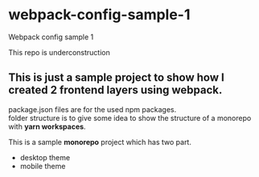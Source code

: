 # webpack-config-sample-1
Webpack config sample 1

This repo is underconstruction

## This is just a sample project to show how I created 2 frontend layers using webpack.
package.json files are for the used npm packages.     
folder structure is to give some idea to show the structure of a monorepo with __yarn workspaces__.     

This is a sample __monorepo__ project which has two part.   
- desktop theme
- mobile theme
